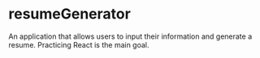 # resumeGenerator
An application that allows users to input their information and generate a resume. Practicing React is the main goal.
